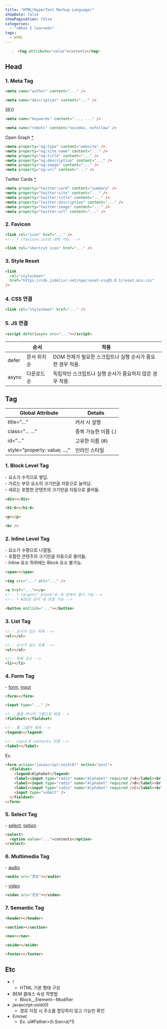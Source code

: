```yaml
---
title: "HTML(HyperText Markup Language)"
showDate: false
showPagination: false
categories:
  - "<What I learned>"
tags:
  - HTML
---
```


> ```html
> <tag attribute="value">contents</tag>
> ```

## Head

### 1. Meta Tag

```html
<meta name="author" content="..." />
```

```html
<meta name="description" content="..." />
```

SEO

```html
<meta name="keywords" content="..., ..." />
```

```html
<meta name="robots" content="noindex, nofollow" />
```

Open Graph [\*](https://ogp.me/)

```html
<meta property="og:type" content="website" />
<meta property="og:site_name" content="..." />
<meta property="og:title" content="..." />
<meta property="og:description" content="..." />
<meta property="og:image" content="..." />
<meta property="og:url" content="..." />
```

Twitter Cards [\*](https://developer.twitter.com/en/docs/twitter-for-websites/cards/guides/getting-started)

```html
<meta property="twitter:card" content="summary" />
<meta property="twitter:site" content="..." />
<meta property="twitter:title" content="..." />
<meta property="twitter:description" content="..." />
<meta property="twitter:image" content="..." />
<meta property="twitter:url" content="..." />
```

### 2. Favicon

```html
<link rel="icon" href="..." />
<!-- └ /favicon.ico로 대체 가능. -->
```

```html
<link rel="shortcut icon" href="..." />
```

### 3. Style Reset

```html
<link
  rel="stylesheet"
  href="https://cdn.jsdelivr.net/npm/reset-css@5.0.1/reset.min.css"
/>
```

### 4. CSS 연결

```html
<link rel="stylesheet" href="..." />
```

### 5. JS 연결

```html
<script defer|async src="..."></script>
```

|       | 순서         | 적용                                                       |
| ----- | ------------ | ---------------------------------------------------------- |
| defer | 문서 위치 순 | DOM 전체가 필요한 스크립트나 실행 순서가 중요한 경우 적용. |
| async | 다운로드 순  | 독립적인 스크립트나 실행 순서가 중요하지 않은 경우 적용.   |

## Tag

| Global Attribute              | Details              |
| ----------------------------- | -------------------- |
| title="..."                   | 커서 시 설명         |
| class="... ..."               | 중복 가능한 이름 (.) |
| id="..."                      | 고유한 이름 (#)      |
| style="property: value; ...;" | 인라인 스타일        |

### 1. Block Level Tag

\- 요소가 수직으로 쌓임.  
\- 가로는 부모 요소의 크기만큼 자동으로 늘어남.  
\- 세로는 포함한 콘텐츠의 크기만큼 자동으로 줄어듦.

```html
<div></div>

<h1-6></h1-6>

<p></p>

<br />
```

### 2. Inline Level Tag

\- 요소가 수평으로 나열됨.  
\- 포함한 콘텐츠의 크기만큼 자동으로 줄어듦.  
\- Inline 요소 하위에는 Block 요소 불가능.

```html
<span></span>

<img src="..." alt="..." />

<a href="..."></a>
<!-- └ target="_blank"로 새 창에서 열기 가능 -->
<!-- └ #ID로 문서 내 연결 가능 -->

<button onClick="..."></button>
```

### 3. List Tag

```html
<!-- 순서가 있는 목록 -->
<ol></ol>

<!-- 순서가 없는 목록 -->
<ul></ul>

<!-- 목록 요소 -->
<li></li>
```

### 4. Form Tag

\- [form](https://developer.mozilla.org/ko/docs/Web/HTML/Element/form), [input](https://developer.mozilla.org/ko/docs/Web/HTML/Element/input)

```html
<form></form>

<input type="..." />

<!-- 폼을 하나의 그룹으로 묶음 -->
<fieldset></fieldset>

<!-- 폼 그룹의 제목 -->
<legend></legend>

<!-- input과 contents 연결 -->
<label></label>
```

Ex.

```html
<form action="javascript:void(0)" method="post">
  <fieldset>
    <legend>Alphabet</legend>
    <label><input type="radio" name="Alphabet" required />A</label><br />
    <label><input type="radio" name="Alphabet" required />B</label><br />
    <label><input type="radio" name="Alphabet" required />C</label><br />
    <input type="submit" />
  </fieldset>
</form>
```

### 5. Select Tag

\- [select](https://developer.mozilla.org/ko/docs/Web/HTML/Element/select), [option](https://developer.mozilla.org/ko/docs/Web/HTML/Element/option)

```html
<select>
  <option value="...">contents</option>
</select>
```

### 6. Multimedia Tag

\- [audio](https://developer.mozilla.org/ko/docs/Web/HTML/Element/audio)

```html
<audio src="경로"></audio>
```

\- [video](https://developer.mozilla.org/ko/docs/Web/HTML/Element/video)

```html
<video src="경로"></video>
```

### 7. Semantic Tag

```html
<header></header>

<section></section>

<nav></nav>

<aside></aside>

<footer></footer>
```

## Etc

- !
  - HTML 기본 형태 구성
- BEM 클래스 속성 작명법
  - Block\_\_Element--Modifier
- javascript:void(0)
  - 경로 지정 시 주소를 할당하지 않고 기능만 확인
- Emmet
  - Ex. ul#Father>(li.Son>a)\*5
